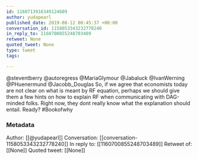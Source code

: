 ```yaml
---
id: 1160713916349124609
author: yudapearl
published_date: 2019-08-12 00:45:37 +00:00
conversation_id: 1158053343232778240
in_reply_to: 1160700855248703489
retweet: None
quoted_tweet: None
type: tweet
tags:

---
```


@steventberry @autoregress @MariaGlymour @Jabaluck @IvanWerning @PHuenermund @Jacobb_Douglas So, if we agree that economists today are not clear on what is meant by RF equation, perhaps we should give them a few hints on how to explain RF when communicating with DAG-minded folks. Right now, they dont really know what the explanation should entail. Ready? #Bookofwhy

### Metadata

Author: [[@yudapearl]]
Conversation: [[conversation-1158053343232778240]]
In reply to: [[1160700855248703489]]
Retweet of: [[None]]
Quoted tweet: [[None]]
